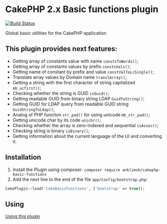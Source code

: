 # CakePHP 2.x Basic functions plugin
[![Build Status](https://travis-ci.com/anklimsk/cakephp-basic-functions.svg?branch=master)](https://travis-ci.com/anklimsk/cakephp-basic-functions)

Global basic utilities for the CakePHP application

## This plugin provides next features:

- Getting array of constants value with name `constsToWords()`;
- Getting array of constants values by prefix `constsVals()`;
- Getting name of constant by prefix and value `constValToLcSingle()`;
- Translate array values by Domain name `translArray()`;
- Getting a string with the first character of string capitalized `mb_ucfirst()`;
- Checking whether the string is GUID `isGuid()`;
- Getting readable GUID from binary string LDAP `GuidToString()`;
- Getting GUID for LDAP query from readable GUID string `GuidStringToLdap()`;
- Analog of PHP function `str_pad()` for using unicode `mb_str_pad()`;
- Getting unicode char by its code `unichr()`;
- Checking whether the array is zero-indexed and sequential `isAssoc()`;
- Checking string is binary `isBinary()`;
- Getting information about the current language of the UI and converting it.

## Installation

1. Install the Plugin using composer: `composer require anklimsk/cakephp-basic-functions`
2. Add the next line to the end of the file `app/Config/bootstrap.php`:
```php
CakePlugin::load('CakeBasicFunctions', ['bootstrap' => true]);
```

## Using

[Using this plugin](docs/USING.md)